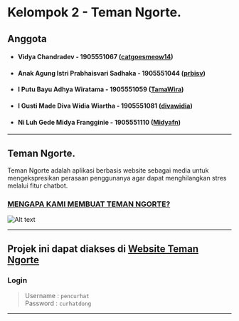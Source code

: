 # Kelompok 2 - Teman Ngorte.

## **Anggota**
- #### Vidya Chandradev - 1905551067 ([catgoesmeow14](https://github.com/catgoesmeow14))
- #### Anak Agung Istri Prabhaisvari Sadhaka - 1905551044 ([prbisv](https://github.com/prbisv))
- #### I Putu Bayu Adhya Wiratama - 1905551059 ([TamaWira](https://github.com/TamaWira))
- #### I Gusti Made Diva Widia Wiartha - 1905551081 ([divawidia](https://github.com/divawidia))
- #### Ni Luh Gede Midya Frangginie - 1905551110 ([Midyafn](https://github.com/Midyafn))
  
---
## **Teman Ngorte.**

Teman Ngorte adalah aplikasi berbasis website sebagai media untuk mengekspresikan perasaan penggunanya agar dapat menghilangkan stres melalui fitur chatbot.

### <ins>**MENGAPA KAMI MEMBUAT TEMAN  NGORTE?**  </ins>

![Alt text](https://i.ibb.co/9rcBRG7/Teman-Ngorte-Kelompok-2-cropped.png "a title")  

---

## Projek ini dapat diakses di **[Website Teman Ngorte](https://chatbot-app-three.vercel.app/)**

### **Login**
> Username : `pencurhat`  
Password : `curhatdong`

---
